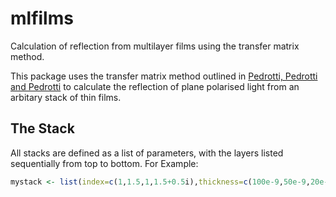 mlfilms
=======

Calculation of reflection from multilayer films using the transfer matrix method.

This package uses the transfer matrix method outlined in [Pedrotti, Pedrotti and Pedrotti](http://www.amazon.com/Introduction-Optics-3rd-Frank-Pedrotti/dp/0131499335) to calculate the reflection of plane polarised light from an arbitary stack of thin films.

The Stack
----------

All stacks are defined as a list of parameters, with the layers listed sequentially from top to bottom. 
For Example:

```r
mystack <- list(index=c(1,1.5,1,1.5+0.5i),thickness=c(100e-9,50e-9,20e-9,100e-9), repetitions=1)

```
